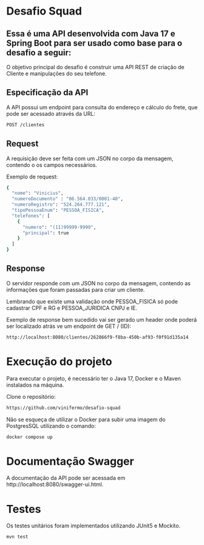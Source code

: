 # Desafio Squad

## Essa é uma API desenvolvida com Java 17 e Spring Boot para ser usado como base para o desafio a seguir:
O objetivo principal do desafio é construir uma API REST de criação de Cliente e manipulações do seu telefone.

## Especificação da API
A API possui um endpoint para consulta do endereço e cálculo do frete, que pode ser acessado através da URL:

```bash
POST /clientes
```
## Request
A requisição deve ser feita com um JSON no corpo da mensagem, contendo o os campos necessários.

Exemplo de request:

```bash
{
  "nome": "Vinicius",
  "numeroDocumento" : "06.564.033/0001-40",
  "numeroRegistro": "524.264.777.121",
  "tipoPessoaEnum": "PESSOA_FISICA",
  "telefones": [
    {
      "numero": "(11)99999-9999",
      "principal": true
    }
  ]
}
```

## Response
O servidor responde com um JSON no corpo da mensagem, contendo as informações que foram passadas para criar um cliente.

Lembrando que existe uma validação onde PESSOA_FISICA só pode cadastrar CPF e RG e PESSOA_JURIDICA CNPJ e IE.

Exemplo de response bem sucedido vai ser gerado um header onde poderá ser localizado atrás ve um endpoint de GET / (ID):

```bash
http://localhost:8080/clientes/262866f9-f8ba-450b-af93-f0f91d135a14
```


# Execução do projeto
Para executar o projeto, é necessário ter o Java 17, Docker e o Maven instalados na máquina.

Clone o repositório:
```bash
https://github.com/vinifermo/desafio-squad
```
Não se esqueça de utilizar o Docker para subir uma imagem do PostgresSQL utilizando o comando: 
```bash
docker compose up
```
# Documentação Swagger
A documentação da API pode ser acessada em http://localhost:8080/swagger-ui.html.

# Testes
Os testes unitários foram implementados utilizando JUnit5 e Mockito.
```bash
mvn test
```
